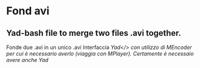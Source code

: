 # Fond avi

## Yad-bash file to merge two files .avi together.

Fonde due .avi in un unico .avi
Interfaccia <i>Yad</> con utilizzo di <i>MEncoder</i> per cui è necessario averlo (viaggia con MPlayer). Certamente è necessaio avere anche Yad
